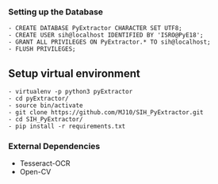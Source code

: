 ### Setting up the Database
```mysql
- CREATE DATABASE PyExtractor CHARACTER SET UTF8;
- CREATE USER sih@localhost IDENTIFIED BY 'ISRO@PyE18';
- GRANT ALL PRIVILEGES ON PyExtractor.* TO sih@localhost;
- FLUSH PRIVILEGES;
```

## Setup virtual environment
```
- virtualenv -p python3 pyExtractor
- cd pyExtractor/
- source bin/activate
- git clone https://github.com/MJ10/SIH_PyExtractor.git
- cd SIH_PyExtractor/
- pip install -r requirements.txt 
```

### External Dependencies

- Tesseract-OCR
- Open-CV
